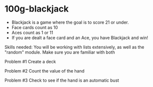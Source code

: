# 100g-blackjack

* Blackjack is a game where the goal is to score 21 or under.
* Face cards count as 10
* Aces count as 1 or 11
* If you are dealt a face card and an Ace, you have Blackjack and win!

Skills needed:
You will be working with lists extensively, as well as the "random" module. Make sure you are familiar with both

Problem #1
Create a deck

Problem #2
Count the value of the hand

Problem #3
Check to see if the hand is an automatic bust

